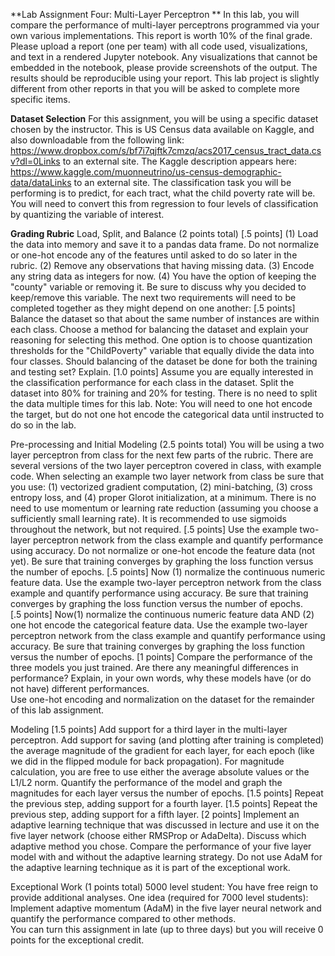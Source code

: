 **Lab Assignment Four: Multi-Layer Perceptron **
In this lab, you will compare the performance of multi-layer perceptrons programmed  via your own various implementations. 
This report is worth 10% of the final grade. Please upload a report (one per team) with all code used, visualizations, and text in a rendered Jupyter notebook. Any visualizations that cannot be embedded in the notebook, please provide screenshots of the output. The results should be reproducible using your report. This lab project is slightly different from other reports in that you will be asked to complete more specific items.

**Dataset Selection**
For this assignment, you will be using a specific dataset chosen by the instructor.  This is US Census data available on Kaggle, and also downloadable from the following link: https://www.dropbox.com/s/bf7i7qjftk7cmzq/acs2017_census_tract_data.csv?dl=0Links to an external site.
The Kaggle description appears here: https://www.kaggle.com/muonneutrino/us-census-demographic-data/dataLinks to an external site. 
The classification task you will be performing is to predict, for each tract, what the child poverty rate will be. You will need to convert this from regression to four levels of classification by quantizing the variable of interest. 

**Grading Rubric**
Load, Split, and Balance (2 points total)
[.5 points] (1) Load the data into memory and save it to a pandas data frame. Do not normalize or one-hot encode any of the features until asked to do so later in the rubric. (2) Remove any observations that having missing data. (3) Encode any string data as integers for now. (4) You have the option of keeping the "county" variable or removing it. Be sure to discuss why you decided to keep/remove this variable. 
The next two requirements will need to be completed together as they might depend on one another:
[.5 points] Balance the dataset so that about the same number of instances are within each class. Choose a method for balancing the dataset and explain your reasoning for selecting this method. One option is to choose quantization thresholds for the "ChildPoverty" variable that equally divide the data into four classes. Should balancing of the dataset be done for both the training and testing set? Explain.
[1.0 points] Assume you are equally interested in the classification performance for each class in the dataset. Split the dataset into 80% for training and 20% for testing. There is no need to split the data multiple times for this lab.
Note: You will need to one hot encode the target, but do not one hot encode the categorical data until instructed to do so in the lab. 

Pre-processing and Initial Modeling (2.5 points total)
You will be using a two layer perceptron from class for the next few parts of the rubric. There are several versions of the two layer perceptron covered in class, with example code. When selecting an example two layer network from class be sure that you use: (1) vectorized gradient computation, (2) mini-batching, (3) cross entropy loss, and (4) proper Glorot initialization, at a minimum. There is no need to use momentum or learning rate reduction (assuming you choose a sufficiently small learning rate). It is recommended to use sigmoids throughout the network, but not required.
[.5 points] Use the example two-layer perceptron network from the class example and quantify performance using accuracy. Do not normalize or one-hot encode the feature data (not yet). Be sure that training converges by graphing the loss function versus the number of epochs. 
[.5 points] Now (1) normalize the continuous numeric feature data. Use the example two-layer perceptron network from the class example and quantify performance using accuracy. Be sure that training converges by graphing the loss function versus the number of epochs.  
[.5 points] Now(1) normalize the continuous numeric feature data AND (2) one hot encode the categorical feature data. Use the example two-layer perceptron network from the class example and quantify performance using accuracy. Be sure that training converges by graphing the loss function versus the number of epochs. 
[1 points] Compare the performance of the three models you just trained. Are there any meaningful differences in performance? Explain, in your own words, why these models have (or do not have) different performances.  
Use one-hot encoding and normalization on the dataset for the remainder of this lab assignment.

Modeling
[1.5 points] Add support for a third layer in the multi-layer perceptron. Add support for saving (and plotting after training is completed) the average magnitude of the gradient for each layer, for each epoch (like we did in the flipped module for back propagation). For magnitude calculation, you are free to use either the average absolute values or the L1/L2 norm.
Quantify the performance of the model and graph the magnitudes for each layer versus the number of epochs.
[1.5 points] Repeat the previous step, adding support for a fourth layer.
[1.5 points] Repeat the previous step, adding support for a fifth layer. 
[2 points] Implement an adaptive learning technique that was discussed in lecture and use it on the five layer network (choose either RMSProp or AdaDelta). Discuss which adaptive method you chose. Compare the performance of your five layer model with and without the adaptive learning strategy. Do not use AdaM for the adaptive learning technique as it is part of the exceptional work.

Exceptional Work (1 points total)
5000 level student: You have free reign to provide additional analyses.
One idea (required for 7000 level students):  Implement adaptive momentum (AdaM) in the five layer neural network and quantify the performance compared to other methods.  
You can turn this assignment in late (up to three days) but you will receive 0 points for the exceptional credit. 
